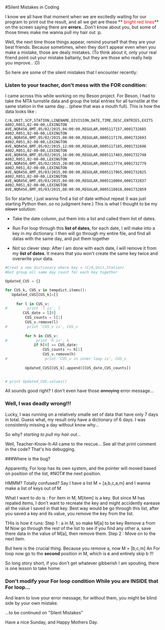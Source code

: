 #Silent Mistakes in Coding

I know we all have that moment when we are excitedly waiting for our program to print out the result, and all we get are these ** <span style="color:red">bright red lines</span>** on the screen saying there are **errors**...Don't know about you, but some of those times make me wanna pull my hair out :p.

Well, the next time those things appear, remind yourself that they are your best friends. Because sometimes, when they don't appear even when you make a mistake, those are dealy mistakes.
(To think about it, only your real friend point out your mistake baltanly, but they are those who really help you improve.. :D)

So here are some of the silent mistakes that I encounter recently:

### Listen to your teacher, don't mess with the FOR condition:

I came across this while working on my Beson project. For Beson, I had to take the MTA turnstile data and group the total entries for all turnstile at the same station in the same day... (phew that was a mouth full). 
This is how the data looks like :

```
C/A,UNIT,SCP,STATION,LINENAME,DIVISION,DATE,TIME,DESC,ENTRIES,EXITS                                                         A002,R051,02-00-00,LEXINGTON AVE,NQR456,BMT,05/02/2015,04:00:00,REGULAR,0005117157,0001732685                                     
A002,R051,02-00-00,LEXINGTON AVE,NQR456,BMT,05/02/2015,08:00:00,REGULAR,0005117176,0001732693                                     
A002,R051,02-00-00,LEXINGTON AVE,NQR456,BMT,05/02/2015,12:00:00,REGULAR,0005117185,0001732696                                     
A002,R051,02-00-00,LEXINGTON AVE,NQR456,BMT,05/02/2015,16:00:00,REGULAR,0005117403,0001732748                                     
A002,R051,02-00-00,LEXINGTON AVE,NQR456,BMT,05/02/2015,20:00:00,REGULAR,0005117774,0001732779                                     
A002,R051,02-00-00,LEXINGTON AVE,NQR456,BMT,05/03/2015,00:00:00,REGULAR,0005117965,0001732825                                     
A002,R051,02-00-00,LEXINGTON AVE,NQR456,BMT,05/03/2015,04:00:00,REGULAR,0005118004,0001732837                                     
A002,R051,02-00-00,LEXINGTON AVE,NQR456,BMT,05/03/2015,08:00:00,REGULAR,0005118018,0001732859 
```     

So for starter, I just wanna find a list of date without repeat (I was just starting Python then..so no judgment here.)
This is what I thought to be my <strike>clever</strike> solution:

* Take the date column, put them into a list and called them list of dates.

* Run For loop through this **list of dates**,  for each date, I will make into a key in my dictionary. I then will go through my entire file, and find all datas with the same day, and put them together


* Not so clever step: After I am done with each date, I will remove it from my **list of dates**. It means that you won't create the same key twice and overwrite your data.

```python
#Creat a new dictionary where key = (C/A,Unit,Station)
#but group all same day count for each key together

Updated_CUS = {}

for CUS_k, CUS_v in tempdict.items():
   Updated_CUS[CUS_k]=[]
   
     for l in CUS_v:
#         print 'l is', l
        CUS_date = l[0]
         CUS_counts = l[1]
         CUS_v.remove(l)
#         print 'CUS_v is', CUS_v
        
         for h in CUS_v:
#             print 'h is', h
             if h[0] == CUS_date:
                 CUS_counts += h[1]
                 CUS_v.remove(h)
#                 print 'CUS_v in inner loop is', CUS_v
        
         Updated_CUS[CUS_k].append([CUS_date,CUS_counts])

            
# print Updated_CUS.values()
```

All sounds good right? I don't even have those <strike>annoying</strike> error message...

### Well,  I was deadly wrong!!!
Lucky, I was running on a relatively smalle set of data that have only 7 days in total. Guess what, my result only have a dictionary of 6 days. I was consistenly missing a day without know why... 


So why? *starting to pull my hair out...*

Well, Teacher-Know-It-All came to the rescue... See all that print comment in the code? That's his debugging. 

###Where is the bug?

Apparently, For loop has its own system, and the pointer will moved based on position of the list, #NOT# the next position.

HMMM? Totally confused?
Say I have a list M = [a,b,c,a,m] and I wanna make a list of keys out of M

What I want to do is : For item in M, M[item] is a key.
But since M has repated items, I don't want to recreate the key and might accidently earease all the value I saved in that key. Best way would be go through this list, after you saved a key and its value, you remove the key from the list.

THis is how it runs:
	Step 1 : a in M, so make M[a] to  be key
			 Remove a from M
			 Now go through the rest of the list to see if you find any other a, save there data in the value of M[a], then remove them.
	Step 2 : Move on to the next item.

But here is the crucial thing. Because you remove a, now M = [b,c,m]
An For loop now go to the **second** position in M, which is **c** and entirely skip b !!!

So long story short, if you don't get whatever gibberish I am spouting, there is one lesson to take home:

### Don't modify your For loop condition While you are INSIDE that For loop...

And learn to love your error message, for without them, you might be blind side by your own mistake.

...to be continued on "Silent Mistakes"

Have a nice Sunday, and Happy Mothers Day.








